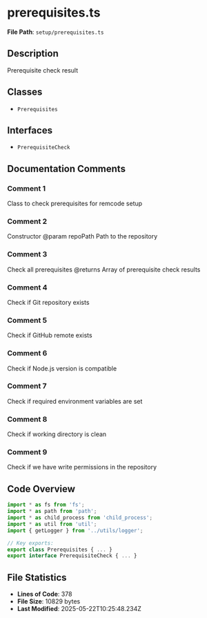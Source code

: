 # prerequisites.ts

**File Path**: `setup/prerequisites.ts`

## Description

Prerequisite check result

## Classes

- `Prerequisites`

## Interfaces

- `PrerequisiteCheck`

## Documentation Comments

### Comment 1

Class to check prerequisites for remcode setup

### Comment 2

Constructor
 @param repoPath Path to the repository

### Comment 3

Check all prerequisites
 @returns Array of prerequisite check results

### Comment 4

Check if Git repository exists

### Comment 5

Check if GitHub remote exists

### Comment 6

Check if Node.js version is compatible

### Comment 7

Check if required environment variables are set

### Comment 8

Check if working directory is clean

### Comment 9

Check if we have write permissions in the repository

## Code Overview

```typescript
import * as fs from 'fs';
import * as path from 'path';
import * as child_process from 'child_process';
import * as util from 'util';
import { getLogger } from '../utils/logger';

// Key exports:
export class Prerequisites { ... }
export interface PrerequisiteCheck { ... }
```

## File Statistics

- **Lines of Code**: 378
- **File Size**: 10829 bytes
- **Last Modified**: 2025-05-22T10:25:48.234Z

